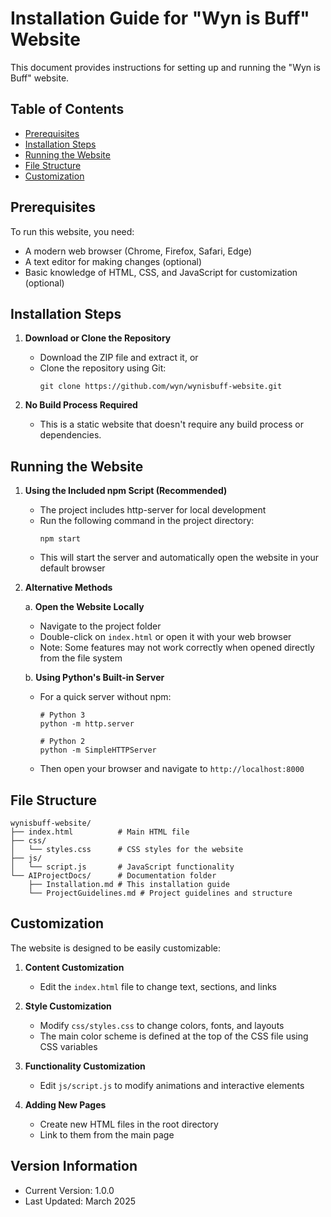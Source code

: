 # Installation Guide for "Wyn is Buff" Website

This document provides instructions for setting up and running the "Wyn is Buff" website.

## Table of Contents
- [Prerequisites](#prerequisites)
- [Installation Steps](#installation-steps)
- [Running the Website](#running-the-website)
- [File Structure](#file-structure)
- [Customization](#customization)

## Prerequisites

To run this website, you need:
- A modern web browser (Chrome, Firefox, Safari, Edge)
- A text editor for making changes (optional)
- Basic knowledge of HTML, CSS, and JavaScript for customization (optional)

## Installation Steps

1. **Download or Clone the Repository**
   - Download the ZIP file and extract it, or
   - Clone the repository using Git:
     ```
     git clone https://github.com/wyn/wynisbuff-website.git
     ```

2. **No Build Process Required**
   - This is a static website that doesn't require any build process or dependencies.

## Running the Website

1. **Using the Included npm Script (Recommended)**
   - The project includes http-server for local development
   - Run the following command in the project directory:
     ```
     npm start
     ```
   - This will start the server and automatically open the website in your default browser

2. **Alternative Methods**

   a. **Open the Website Locally**
      - Navigate to the project folder
      - Double-click on `index.html` or open it with your web browser
      - Note: Some features may not work correctly when opened directly from the file system

   b. **Using Python's Built-in Server**
      - For a quick server without npm:
        ```
        # Python 3
        python -m http.server
        
        # Python 2
        python -m SimpleHTTPServer
        ```
      - Then open your browser and navigate to `http://localhost:8000`

## File Structure

```
wynisbuff-website/
├── index.html          # Main HTML file
├── css/
│   └── styles.css      # CSS styles for the website
├── js/
│   └── script.js       # JavaScript functionality
└── AIProjectDocs/      # Documentation folder
    ├── Installation.md # This installation guide
    └── ProjectGuidelines.md # Project guidelines and structure
```

## Customization

The website is designed to be easily customizable:

1. **Content Customization**
   - Edit the `index.html` file to change text, sections, and links

2. **Style Customization**
   - Modify `css/styles.css` to change colors, fonts, and layouts
   - The main color scheme is defined at the top of the CSS file using CSS variables

3. **Functionality Customization**
   - Edit `js/script.js` to modify animations and interactive elements

4. **Adding New Pages**
   - Create new HTML files in the root directory
   - Link to them from the main page

## Version Information

- Current Version: 1.0.0
- Last Updated: March 2025